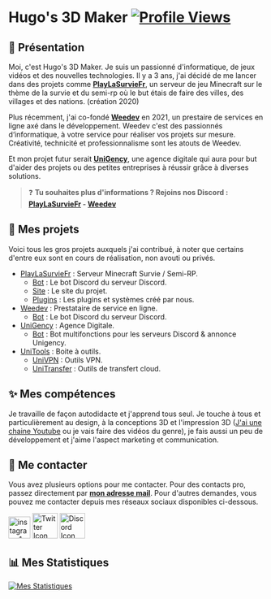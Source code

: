 # Hugo's 3D Maker [![Profile Views](https://komarev.com/ghpvc/?username=hugo3dmaker&color=brightgreen)](https://github.com/hugo3dmaker)
## 👋 Présentation
Moi, c'est Hugo's 3D Maker. Je suis un passionné d'informatique, de jeux vidéos et des nouvelles technologies. Il y a 3 ans, j'ai décidé de me lancer dans des projets comme **[PlayLaSurvieFr](https://playlasurviefr.eu/)**, un serveur de jeu Minecraft sur le thème de la survie et du semi-rp où le but étais de faire des villes, des villages et des nations. (création 2020)

Plus récemment, j'ai co-fondé **[Weedev](https://www.weedev.eu)** en 2021, un prestaire de services en ligne axé dans le développement. Weedev c'est des passionnés d‘informatique, à votre service pour réaliser vos projets sur mesure. Créativité, technicité et professionnalisme sont les atouts de Weedev.

Et mon projet futur serait **[UniGency](https://www.unigency.fr)**, une agence digitale qui aura pour but d'aider des projets ou des petites entreprises à réussir grâce à diverses solutions.

> ❓ **Tu souhaites plus d'informations ? Rejoins nos Discord : [PlayLaSurvieFr](https://discord.com/invite/84TGVKgfvD) - [Weedev](https://discord.com/invite/G4RxBPVSAg)** 

## 📁 Mes projets
Voici tous les gros projets auxquels j'ai contribué, à noter que certains d'entre eux sont en cours de réalisation, non avouti ou privés.
- [PlayLaSurvieFr](https://github.com/playlasurviefr) : Serveur Minecraft Survie / Semi-RP.
    - [Bot](https://github.com/playlasurviefr) : Le bot Discord du serveur Discord.
    - [Site](https://github.com/playlasurviefr) : Le site du projet.
    - [Plugins](https://github.com/playlasurviefr) : Les plugins et systèmes créé par nous.
- [Weedev](https://github.com/Weedev-Fr) : Prestataire de service en ligne.
    - [Bot](https://github.com/Weedev-Fr) : Le bot Discord du serveur Discord.
- [UniGency](https://github.com/UniGency) : Agence Digitale.
    - [Bot](https://github.com/UniGency) : Bot multifonctions pour les serveurs Discord & annonce Unigency.
- [UniTools](https://github.com/UniGency/UniTools) : Boite à outils.
    - [UniVPN](https://github.com/UniGency/UniTools) : Outils VPN.
    - [UniTransfer](https://github.com/UniGency/UniTools) : Outils de transfert cloud.
    
## ✨ Mes compétences
Je travaille de façon autodidacte et j'apprend tous seul. Je touche à tous et particulièrement au design, à la conceptions 3D et l'impression 3D ([J'ai une chaine Youtube](https://www.youtube.com/@Hugo3DMaker) ou je vais faire des vidéos du genre), je fais aussi un peu de développement et j'aime l'aspect marketing et communication.

## 🤝 Me contacter
Vous avez plusieurs options pour me contacter. Pour des contacts pro, passez directement par **[mon adresse mail](mailto:contactemhpro@gmail.com?subject=Contact%20via%20Github)**.
Pour d'autres demandes, vous pouvez me contacter depuis mes réseaux sociaux disponibles ci-dessous.

<a href="https://www.instagram.com/hugo3dmaker/" target="_blank"><img src="https://i.ibb.co/MSxs9D6/instagram-3-1.png" width="43px" alt="instagram-1-3"></a>
<a href="https://twitter.com/hugo3dmaker" target="_blank"><img src="https://i.ibb.co/znmWxSs/2021-Twitter-logo-white.png" width="50px" alt="Twitter Icon"></a>
<a href="https://discord.com/invite/G4RxBPVSAg" target="_blank"><img src="https://i.ibb.co/GdK0fZc/icon-clyde-white-RGB.png" width="50px" alt="Discord Icon"></a>

## 📊 Mes Statistiques
[![Mes Statistiques](https://github-readme-stats.vercel.app/api?username=hugo3dmaker&count_private=true&theme=tokyonight&show_icons=true)](https://github.com/anuraghazra/github-readme-stats)

